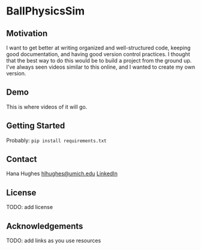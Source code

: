 # BallPhysicsSim
## Motivation
I want to get better at writing organized and well-structured code, keeping good documentation, and having good version control practices. I thought that the best way to do this would be to build a project from the ground up. I've always seen videos similar to this online, and I wanted to create my own version.

## Demo
This is where videos of it will go.

## Getting Started
Probably:
`pip install requirements.txt`

## Contact
Hana Hughes
hlhughes@umich.edu
[LinkedIn](https://www.linkedin.com/in/hana-hughes-ab86b3210/)

## License
TODO: add license

## Acknowledgements
TODO: add links as you use resources